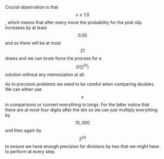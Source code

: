 Crucial observation is that $$v \ge 1.0$$, which means that after every move the probability for the pink slip increases by at least $$0.05$$ and so there will be at most $$21$$ draws and we can brute force the process for a $$O(2^21)$$ solution without any memoization at all.

As to precision problems we need to be careful when comparing doubles.  We can either use $$\epsilon$$ in comparisons or convert everything to longs.  For the latter notice that there are at most four digits after the dot so we can just multiply everything by $$10,000$$ and then again by $$2^{20}$$ to ensure we have enough precision for divisions by two that we might have to perform at every step.

